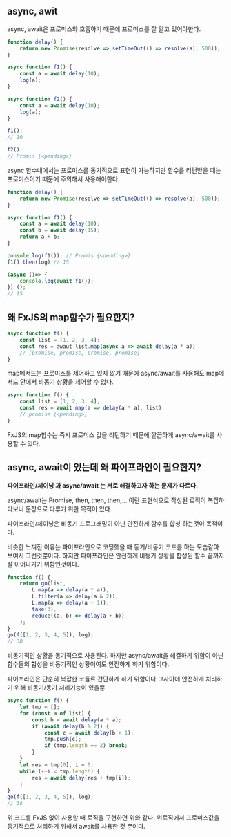 ## async, awit



async, await은 프로미스와 호흡하기 때문에 프로미스를 잘 알고 있어야한다.

```javascript
function delay() {
    return new Promise(resolve => setTimeOut(() => resolve(a), 500));
}

async function f1() {
    const a = await delay(10);
    log(a);
}

async function f2() {
    const a = await delay(10);
    log(a);
}

f1();
// 10

f2();
// Promis {<pending>}

```



async 함수내에서는 프로미스를 동기적으로 표현이 가능하지만 함수를 리턴받을 때는 프로미스이기 때문에 주의해서 사용해야한다.

```javascript
function delay() {
    return new Promise(resolve => setTimeOut(() => resolve(a), 500));
}

async function f1() {
    const a = await delay(10);
    const b = await delay(15);
    return a + b;
}

console.log(f1()); // Promis {<pending>}
f1().then(log) // 15

(async ()=> {
    console.log(await f1());
}) ();
// 15
```



## 왜 FxJS의 map함수가 필요한지?



```javascript
async function f() {
    const list = [1, 2, 3, 4];
    const res = awaut list.map(async a => await delay(a * a))
    // [promise, promise, promise, promise]
}
```

map메서드는 프로미스를 제어하고 있지 않기 때문에 async/await를 사용해도 map메서드 안에서 비동기 상황을 제어할 수 없다.



```javascript
async function f() {
    const list = [1, 2, 3, 4];
    const res = await map(a => delay(a * a), list)
    // promise {<pending>}
}
```

FxJS의 map함수는 즉시 프로미스 값을 리턴하기 때문에 깔끔하게 async/await를 사용할 수 있다.



## async, await이 있는데 왜 파이프라인이 필요한지?



**파이프라인/체이닝 과 async/await 는 서로 해결하고자 하는 문제가 다르다.**

async/await는 Promise, then, then, then,... 이란 표현식으로 작성된 로직이 복잡하다보니 문장으로 다루기 위한 목적이 있다.

파이프라인/체이닝은 비동기 프로그래밍이 아닌 안전하게 함수를 합성 하는것이 목적이다.



비슷한 느껴진 이유는 파이프라인으로 코딩했을 때 동기/비동기 코드를 하는 모습같아 보여서 그런것뿐이다. 하지만 파이프라인은 안전하게 비동기 상황을 합성된 함수 끝까지 잘 이어나가기 위함인것이다.



```javascript
function f() {
    return go(list,
    	L.map(a => delay(a * a)),
    	L.filter(a => delay(a & 2)),
        L.map(a => delay(a + 1)),
        take(3),
        reduce((a, b) => delay(a + b))
    );
}
go(f([1, 2, 3, 4, 5]), log);
// 38
```

비동기적인 상황을 동기적으로 사용된다. 하지만 async/await을 해결하기 위함이 아닌 함수들의 합성을 비동기적인 상황이여도 안전하게 하기 위함이다.

파이프라인은 단순히 복잡한 코들르 간단하게 하기 위함이다 그사이에 안전하게 처리하기 위해 비동기/동기 처리기능이 있을뿐



```javascript
async function f() {
    let tmp = [];
    for (const a of list) {
        const b = await delay(a * a);
        if (await delay(b % 2)) {
            const c = await delay(b + 1);
            tmp.push(c);
            if (tmp.length == 2) break;
        }
    }
    let res = tmp[0], i = 0;
    while (++i < tmp.length) {
        res = await delay(res + tmp[i]);
    }
}
go(f([1, 2, 3, 4, 5]), log);
// 38
```

위 코드를 FxJS 없이 사용할 때 로직을 구현하면 위와 같다. 위로직에서 프로미스값을 동기적으로 처리하기 위해서 await를 사용한 것 뿐이다.